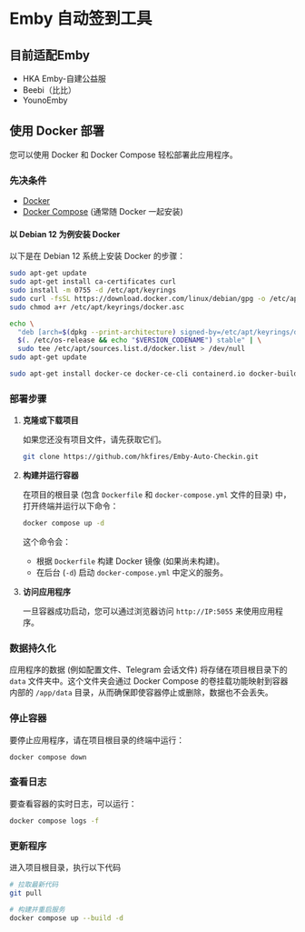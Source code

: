 # Emby 自动签到工具

## 目前适配Emby

*   HKA Emby-自建公益服
*   Beebi（比比）
*   YounoEmby

## 使用 Docker 部署

您可以使用 Docker 和 Docker Compose 轻松部署此应用程序。

### 先决条件

*   [Docker](https://docs.docker.com/get-docker/)
*   [Docker Compose](https://docs.docker.com/compose/install/) (通常随 Docker 一起安装)

#### 以 Debian 12 为例安装 Docker

以下是在 Debian 12 系统上安装 Docker 的步骤：

```bash
sudo apt-get update
sudo apt-get install ca-certificates curl
sudo install -m 0755 -d /etc/apt/keyrings
sudo curl -fsSL https://download.docker.com/linux/debian/gpg -o /etc/apt/keyrings/docker.asc
sudo chmod a+r /etc/apt/keyrings/docker.asc

echo \
  "deb [arch=$(dpkg --print-architecture) signed-by=/etc/apt/keyrings/docker.asc] https://download.docker.com/linux/debian \
  $(. /etc/os-release && echo "$VERSION_CODENAME") stable" | \
  sudo tee /etc/apt/sources.list.d/docker.list > /dev/null
sudo apt-get update

sudo apt-get install docker-ce docker-ce-cli containerd.io docker-buildx-plugin docker-compose-plugin
```

### 部署步骤

1.  **克隆或下载项目**

    如果您还没有项目文件，请先获取它们。

    ```bash
    git clone https://github.com/hkfires/Emby-Auto-Checkin.git
    ```

2.  **构建并运行容器**

    在项目的根目录 (包含 `Dockerfile` 和 `docker-compose.yml` 文件的目录) 中，打开终端并运行以下命令：

    ```bash
    docker compose up -d
    ```
    这个命令会：
    *   根据 `Dockerfile` 构建 Docker 镜像 (如果尚未构建)。
    *   在后台 (`-d`) 启动 `docker-compose.yml` 中定义的服务。

3.  **访问应用程序**

    一旦容器成功启动，您可以通过浏览器访问 `http://IP:5055` 来使用应用程序。

### 数据持久化

应用程序的数据 (例如配置文件、Telegram 会话文件) 将存储在项目根目录下的 `data` 文件夹中。这个文件夹会通过 Docker Compose 的卷挂载功能映射到容器内部的 `/app/data` 目录，从而确保即使容器停止或删除，数据也不会丢失。

### 停止容器

要停止应用程序，请在项目根目录的终端中运行：

```bash
docker compose down
```

### 查看日志

要查看容器的实时日志，可以运行：

```bash
docker compose logs -f
```

### 更新程序

进入项目根目录，执行以下代码

```bash
# 拉取最新代码
git pull

# 构建并重启服务
docker compose up --build -d
```
